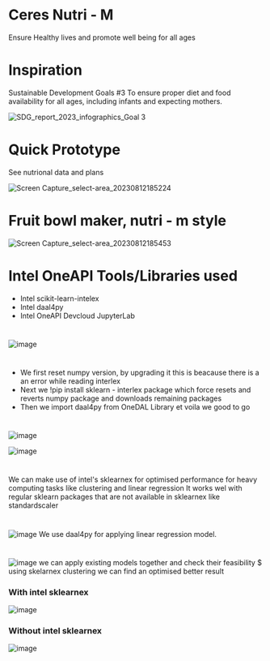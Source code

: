 # Ceres Nutri - M
Ensure Healthy lives and promote well being for all ages

# Inspiration
Sustainable Development Goals #3
To ensure proper diet and food availability for all ages, including infants and expecting mothers.

![SDG_report_2023_infographics_Goal 3](https://github.com/benjji0/Ceres-diet/assets/117336957/5e821d04-015c-44a2-b895-a499dabf7fd3)

# Quick Prototype
See nutrional data and plans


![Screen Capture_select-area_20230812185224](https://github.com/benjji0/Ceres-diet/assets/117336957/665b9c4d-7284-4660-a559-ba5df357b1ff)

# Fruit bowl maker, nutri - m style


![Screen Capture_select-area_20230812185453](https://github.com/benjji0/Ceres-diet/assets/117336957/5bb81a99-f563-4899-aba4-4f535c1635de)

# Intel OneAPI Tools/Libraries used
- Intel scikit-learn-intelex
- Intel daal4py
- Intel OneAPI Devcloud JupyterLab
#
![image](https://github.com/benjji0/Ceres-diet/assets/117336957/9965b09d-6fef-4b8e-8663-2e029cd3fe88)
#
- We first reset numpy version, by upgrading it this is beacause there is a an error while reading interlex
- Next we !pip install sklearn - interlex package which force resets and reverts numpy package and downloads remaining packages
- Then we import daal4py from OneDAL Library et voila we good to go
#


# 

![image](https://github.com/benjji0/Ceres-diet/assets/117336957/bf706079-2972-46c4-b682-bb1aa83653d3)

![image](https://github.com/benjji0/Ceres-diet/assets/117336957/81190186-6ecf-4d8a-aa68-7ed168e9fa16)
#

We can make use of intel's sklearnex for optimised performance for heavy computing tasks like clustering and linear regression
It works wel with regular sklearn packages that are not available in sklearnex like standardscaler

#
![image](https://github.com/benjji0/Ceres-diet/assets/117336957/e9ee704d-d9c6-49f9-9f8d-792322ee4873)
We use daal4py for applying linear regression model.
#
![image](https://github.com/benjji0/Ceres-diet/assets/117336957/7ba97d42-a1b1-42e5-9f30-62d85d5e9508)
we can apply existing models together and check their feasibility
$
using skelarnex clustering we can find an optimised better result
### With intel sklearnex
![image](https://github.com/benjji0/Ceres-diet/assets/117336957/2a46a5c4-4fc8-4a24-bd84-aafa5ea86d62)
### Without intel sklearnex
![image](https://github.com/benjji0/Ceres-diet/assets/117336957/146c4480-b1d3-403a-a791-b6a4d031a69c)
